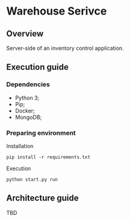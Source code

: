 # Warehouse Serivce

## Overview
Server-side of an inventory control application.

## Execution guide

### Dependencies
- Python 3;
- Pip;
- Docker;
- MongoDB;

### Preparing environment
Installation
```shell
pip install -r requirements.txt
```
Execution
```shell
python start.py run
```

## Architecture guide
TBD